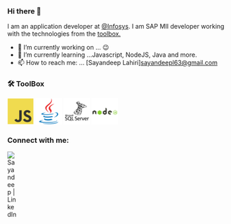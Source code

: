 ### Hi there 👋
I am an application developer at [@Infosys](https://twitter.com/Infosys). I am SAP MII developer working with the technologies from the [toolbox.](https://github.com/SayandeepLahiri#-toolbox) 
- 🔭 I’m currently working on ... :wink:
- 🌱 I’m currently learning ...Javascript, NodeJS, Java and more.
- 📫 How to reach me: ... [Sayandeep Lahiri]<a href="mailto:sayandeep63@gmail.com">sayandeepl63@gmail.com</a>

### 🛠 ToolBox 
<img src="https://github.com/devicons/devicon/blob/master/icons/javascript/javascript-original.svg" alt="JS" width="60" height="60"/>  <img src="https://github.com/devicons/devicon/blob/master/icons/java/java-original.svg" alt="Java" width="60" height="60"/>  <img src="https://github.com/devicons/devicon/blob/master/icons/microsoftsqlserver/microsoftsqlserver-plain-wordmark.svg" alt="MS SQL" width="60" height="60"/> <img src="https://github.com/devicons/devicon/blob/master/icons/nodejs/nodejs-original-wordmark.svg" alt="NodeJS" width="60" height="60"/>  



### Connect with me: 
[<img align="left" alt="Sayandeep | LinkedIn" width="22px" src="https://cdn.jsdelivr.net/npm/simple-icons@v3/icons/linkedin.svg" />][linkedin]
<br/>

[linkedin]:https://www.linkedin.com/in/sayandeep-lahiri-87439311b/
